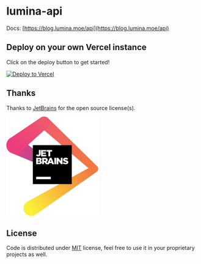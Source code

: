 # lumina-api

Docs: [https://blog.lumina.moe/api](https://blog.lumina.moe/api)

## Deploy on your own Vercel instance

Click on the deploy button to get started!

[![Deploy to Vercel](https://vercel.com/button)](https://vercel.com/import/project?template=https://github.com/GizmoOAO/lumina-api)

## Thanks

Thanks to [JetBrains](https://jb.gg/OpenSource) for the open source license(s).

[![JetBrains Logo](https://raw.githubusercontent.com/project-vrcat/VRChatConfigurationEditor/main/images/jetbrains.svg)](https://jb.gg/OpenSource)

## License

Code is distributed under [MIT](./LICENSE) license, feel free to use it in your proprietary projects as well.
